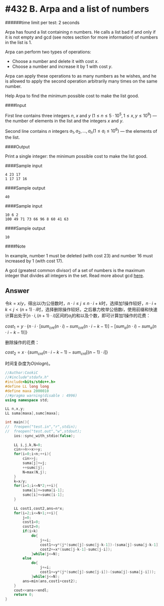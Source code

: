 # #432 B. Arpa and a list of numbers

######time limit per test: 2 seconds

Arpa has found a list containing $n$ numbers. He calls a list bad if and only if it is not empty and gcd (see notes section for more information) of numbers in the list is 1.

Arpa can perform two types of operations:

- Choose a number and delete it with cost *x*.
- Choose a number and increase it by 1 with cost *y*.

Arpa can apply these operations to as many numbers as he wishes, and he is allowed to apply the second operation arbitrarily many times on the same number.

Help Arpa to find the minimum possible cost to make the list good.

####Input

First line contains three integers $n$, $x$ and $y$ $(1 ≤ n ≤ 5·10^5, 1 ≤ x, y ≤ 10^9)$ — the number of elements in the list and the integers $x$ and $y$.

Second line contains $n$ integers $a_1, a_2, ..., a_n (1 ≤ a_i ≤ 10^6)$ — the elements of the list.

####Output

Print a single integer: the minimum possible cost to make the list good.

####Sample input

```
4 23 17
1 17 17 16
```

####Sample output

```
40

```

####Sample input

```
10 6 2
100 49 71 73 66 96 8 60 41 63

```

####Sample output

```
10
```

####Note

In example, number 1 must be deleted (with cost 23) and number 16 must increased by 1 (with cost 17).

A gcd (greatest common divisor) of a set of numbers is the maximum integer that divides all integers in the set. Read more about gcd [here](https://en.wikipedia.org/wiki/Greatest_common_divisor).

## Answer

令$k=x/y$，得出以$i$为公倍数时，$n\cdot i\le j\le n\cdot i+k$时，选择加1操作较好，$n\cdot i+k<j<(n+1)\cdot i$时，选择删除操作较好。之后暴力枚举公倍数$i$，使用前缀和快速计算出处于$[n\cdot i,(n+1)\cdot i)$区间的$a_i$的和以及个数，即可计算加1操作的花费：

$cost_1=y\cdot\{n\cdot i\cdot[sum_{cnt}(n\cdot i)-sum_{cnt}(n\cdot i-k-1)]-[sum_a(n\cdot i)-sum_a(n\cdot i-k-1)]\}$

删除操作的花费：

$cost_2=x\cdot\{sum_{cnt}(n\cdot i-k-1)-sum_{cnt}[(n-1)\cdot i]\}$

时间复杂度为$O(nlogn)$。

```c++
//Author:CookiC
//#include"stdafx.h"
#include<bits/stdc++.h> 
#define LL long long
#define maxa 2000010
//#pragma warning(disable : 4996)
using namespace std;

LL n,x,y;
LL suma[maxa],sumc[maxa];

int main(){
//	freopen("test.in","r",stdin);
//	freopen("test.out","w",stdout);
	ios::sync_with_stdio(false);
	
	LL i,j,k,N=0;
	cin>>n>>x>>y;
	for(i=0;i<n;++i){
		cin>>j;
		suma[j]+=j;
		++sumc[j];
		N=max(N,j);
	}
	k=x/y;
	for(i=1;i<=N*2;++i){
		suma[i]+=suma[i-1];
		sumc[i]+=sumc[i-1];
	}
	
	LL cost1,cost2,ans=n*x;
	for(i=2;i<=N+1;++i){
		j=0;
		cost1=0;
		cost2=0;
		if(i>k)
			do{
				j+=i;
				cost1+=y*(j*(sumc[j]-sumc[j-k-1])-(suma[j]-suma[j-k-1]));
				cost2+=x*(sumc[j-k-1]-sumc[j-i]);
			}while(j<=N);
		else
			do{
				j+=i;
				cost1+=y*(j*(sumc[j]-sumc[j-i])-(suma[j]-suma[j-i]));
			}while(j<=N);
		ans=min(ans,cost1+cost2);
	}
	cout<<ans<<endl;
	return 0;
}
```

